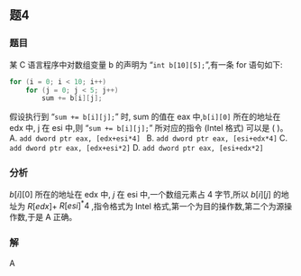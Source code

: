 ## 题4
### 题目
某 C 语言程序中对数组变量 b 的声明为 “`int b[10][5];`”,有一条 for 语句如下:
```cpp
for (i = 0; i < 10; i++)
    for (j = 0; j < 5; j++)
        sum += b[i][j];
```
假设执行到 “`sum += b[i][j];`” 时, sum 的值在 eax 中,`b[i][0]` 所在的地址在 edx 中, j 在 esi 中,则 “`sum += b[i][j];`” 所对应的指令 (Intel 格式) 可以是 ( )。
A. `add dword ptr eax, [edx+esi*4] `
B. `add dword ptr eax, [esi+edx*4]`
C. `add dword ptr eax, [edx+esi*2]`
D. `add dword ptr eax, [esi+edx*2]`
### 分析
$b\left\lbrack  i\right\rbrack  \left\lbrack  0\right\rbrack$ 所在的地址在 edx 中, $j$ 在 esi 中,一个数组元素占 4 字节,所以 $b\left\lbrack  i\right\rbrack  \left\lbrack  j\right\rbrack$ 的地址为 $R\left\lbrack  {edx}\right\rbrack   +$ $R{\left\lbrack  {esi}\right\rbrack  }^{ * }4$ ,指令格式为 Intel 格式,第一个为目的操作数,第二个为源操作数,于是 A 正确。
### 解
A